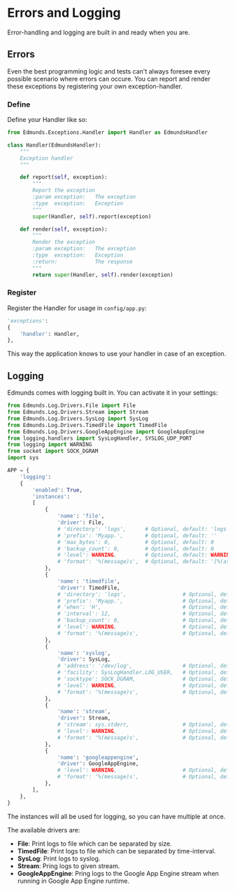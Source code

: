 
# Errors and Logging

Error-handling and logging are built in and ready when you are.


## Errors

Even the best programming logic and tests can't always foresee every possible scenario where errors can occure. You can report and render these exceptions by registering your own exception-handler.


### Define

Define your Handler like so:
```python
from Edmunds.Exceptions.Handler import Handler as EdmundsHandler

class Handler(EdmundsHandler):
    """
    Exception handler
    """

    def report(self, exception):
        """
        Report the exception
        :param exception:   The exception
        :type  exception:   Exception
        """
        super(Handler, self).report(exception)

    def render(self, exception):
        """
        Render the exception
        :param exception:   The exception
        :type  exception:   Exception
        :return:            The response
        """
        return super(Handler, self).render(exception)
```


### Register

Register the Handler for usage in `config/app.py`:
```python
'exceptions':
{
    'handler': Handler,
},
```
This way the application knows to use your handler in case of an exception.


## Logging

Edmunds comes with logging built in. You can activate it in your settings:
```python
from Edmunds.Log.Drivers.File import File
from Edmunds.Log.Drivers.Stream import Stream
from Edmunds.Log.Drivers.SysLog import SysLog
from Edmunds.Log.Drivers.TimedFile import TimedFile
from Edmunds.Log.Drivers.GoogleAppEngine import GoogleAppEngine
from logging.handlers import SysLogHandler, SYSLOG_UDP_PORT
from logging import WARNING
from socket import SOCK_DGRAM
import sys

APP = {
	'logging':
	{
		'enabled': True,
		'instances':
		[
			{
				'name': 'file',
				'driver': File,
				# 'directory': 'logs', 		# Optional, default: 'logs'
				# 'prefix': 'Myapp.', 		# Optional, default: ''
				# 'max_bytes': 0, 			# Optional, default: 0
				# 'backup_count': 0, 		# Optional, default: 0
				# 'level': WARNING, 		# Optional, default: WARNING
				# 'format': '%(message)s', 	# Optional, default: '[%(asctime)s] %(levelname)s: %(message)s [in %(pathname)s:%(lineno)d]'
			},
			{
				'name': 'timedfile',
				'driver': TimedFile,
				# 'directory': 'logs', 					# Optional, default: 'logs'
				# 'prefix': 'Myapp.', 					# Optional, default: ''
				# 'when': 'H', 							# Optional, default: 'D'
				# 'interval': 12, 						# Optional, default: 1
				# 'backup_count': 0, 					# Optional, default: 0
				# 'level': WARNING, 					# Optional, default: WARNING
				# 'format': '%(message)s', 				# Optional, default: '[%(asctime)s] %(levelname)s: %(message)s [in %(pathname)s:%(lineno)d]'
			},
			{
				'name': 'syslog',
				'driver': SysLog,
				# 'address': '/dev/log', 				# Optional, default: ('localhost', SYSLOG_UDP_PORT)
				# 'facility': SysLogHandler.LOG_USER, 	# Optional, default: SysLogHandler.LOG_USER
				# 'socktype': SOCK_DGRAM, 				# Optional, default: SOCK_DGRAM
				# 'level': WARNING, 					# Optional, default: WARNING
				# 'format': '%(message)s', 				# Optional, default: '[%(asctime)s] %(levelname)s: %(message)s [in %(pathname)s:%(lineno)d]'
			},
			{
				'name': 'stream',
				'driver': Stream,
				# 'stream': sys.stderr, 				# Optional, default: sys.stderr
				# 'level': WARNING, 					# Optional, default: WARNING
				# 'format': '%(message)s', 				# Optional, default: '[%(asctime)s] %(levelname)s: %(message)s [in %(pathname)s:%(lineno)d]'
			},
			{
				'name': 'googleappengine',
				'driver': GoogleAppEngine,
				# 'level': WARNING, 					# Optional, default: WARNING
				# 'format': '%(message)s', 				# Optional, default: '%(levelname)-8s %(asctime)s %(filename)s:%(lineno)s] %(message)s'
			},
		],
	},
}
```
The instances will all be used for logging, so you can have multiple at once.

The available drivers are:
- **File**: Print logs to file which can be separated by size.
- **TimedFile**: Print logs to file which can be separated by time-interval.
- **SysLog**: Print logs to syslog.
- **Stream**: Pring logs to given stream.
- **GoogleAppEngine**: Pring logs to the Google App Engine stream when running in Google App Engine runtime.